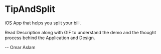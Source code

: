 # TipAndSplit
iOS App that helps you split your bill.

Read Description along with GIF to understand the demo
and the thought process behind the Application and Design. 

 -- Omar Aslam
